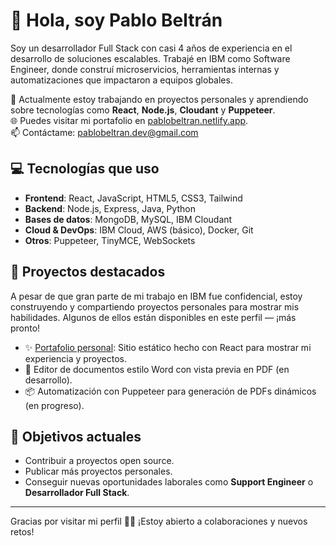 # 👋 Hola, soy Pablo Beltrán

Soy un desarrollador Full Stack con casi 4 años de experiencia en el desarrollo de soluciones escalables. Trabajé en IBM como Software Engineer, donde construí microservicios, herramientas internas y automatizaciones que impactaron a equipos globales.

🔭 Actualmente estoy trabajando en proyectos personales y aprendiendo sobre tecnologías como **React**, **Node.js**, **Cloudant** y **Puppeteer**.  
🌐 Puedes visitar mi portafolio en [pablobeltran.netlify.app](https://pablobeltran.netlify.app).  
📫 Contáctame: pablobeltran.dev@gmail.com

## 💻 Tecnologías que uso

- **Frontend**: React, JavaScript, HTML5, CSS3, Tailwind
- **Backend**: Node.js, Express, Java, Python
- **Bases de datos**: MongoDB, MySQL, IBM Cloudant
- **Cloud & DevOps**: IBM Cloud, AWS (básico), Docker, Git
- **Otros**: Puppeteer, TinyMCE, WebSockets

## 📂 Proyectos destacados

A pesar de que gran parte de mi trabajo en IBM fue confidencial, estoy construyendo y compartiendo proyectos personales para mostrar mis habilidades. Algunos de ellos están disponibles en este perfil — ¡más pronto!

- ✨ [Portafolio personal](https://pablobeltran.netlify.app): Sitio estático hecho con React para mostrar mi experiencia y proyectos.
- 📄 Editor de documentos estilo Word con vista previa en PDF (en desarrollo).
- 📦 Automatización con Puppeteer para generación de PDFs dinámicos (en progreso).

## 🚀 Objetivos actuales

- Contribuir a proyectos open source.
- Publicar más proyectos personales.
- Conseguir nuevas oportunidades laborales como **Support Engineer** o **Desarrollador Full Stack**.

---

Gracias por visitar mi perfil 👨‍💻 ¡Estoy abierto a colaboraciones y nuevos retos!

<!--
**pablo-beltran/pablo-beltran** is a ✨ _special_ ✨ repository because its `README.md` (this file) appears on your GitHub profile.

Here are some ideas to get you started:

- 🔭 I’m currently working on ...
- 🌱 I’m currently learning ...
- 👯 I’m looking to collaborate on ...
- 🤔 I’m looking for help with ...
- 💬 Ask me about ...
- 📫 How to reach me: ...
- 😄 Pronouns: ...
- ⚡ Fun fact: ...
-->
